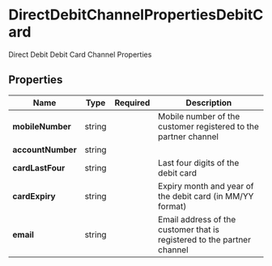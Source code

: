 # DirectDebitChannelPropertiesDebitCard

Direct Debit Debit Card Channel Properties

## Properties

Name | Type | Required | Description
------------ | ------------- | ------------- | -------------
**mobileNumber** | string |  | Mobile number of the customer registered to the partner channel
**accountNumber** | string |  | 
**cardLastFour** | string |  | Last four digits of the debit card
**cardExpiry** | string |  | Expiry month and year of the debit card (in MM/YY format)
**email** | string |  | Email address of the customer that is registered to the partner channel



